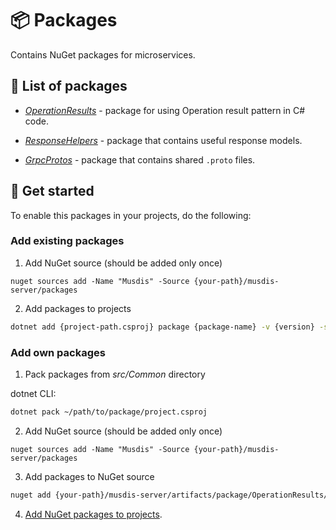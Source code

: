 # 📦 Packages 
Contains NuGet packages for microservices. 

## 📃 List of packages 

- _[OperationResults](./OperationResults/README.md)_ - package for using Operation result pattern in C# code.

- _[ResponseHelpers](./ResponseHelpers/README.md)_ - package that contains useful response models.

- _[GrpcProtos](./GrpcProtos/README.md)_ - package that contains shared `.proto` files.

## 📝 Get started 

To enable this packages in your projects, do the following: 

### Add existing packages 

1. Add NuGet source (should be added only once)

```shell
nuget sources add -Name "Musdis" -Source {your-path}/musdis-server/packages
```

2. Add packages to projects

```sh
dotnet add {project-path.csproj} package {package-name} -v {version} -s {your-path}/musdis-server/packages
```

### Add own packages

1. Pack packages from _src/Common_ directory 

dotnet CLI: 
```sh
dotnet pack ~/path/to/package/project.csproj 
```

2. Add NuGet source (should be added only once)

```shell
nuget sources add -Name "Musdis" -Source {your-path}/musdis-server/packages
```

3. Add packages to NuGet source
```sh
nuget add {your-path}/musdis-server/artifacts/package/OperationResults/release/{package-name}.nupkg -Source {your-path}/musdis-server/packages
```

4. [Add NuGet packages to projects](#add-existing-packages).
